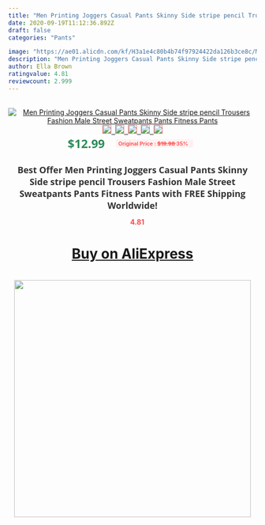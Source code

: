 ```yaml
---
title: "Men Printing Joggers Casual Pants Skinny Side stripe pencil Trousers Fashion Male Street Sweatpants Pants Fitness Pants"
date: 2020-09-19T11:12:36.892Z
draft: false
categories: "Pants"

image: "https://ae01.alicdn.com/kf/H3a1e4c80b4b74f97924422da126b3ce8c/Men-Printing-Joggers-Casual-Pants-Skinny-Side-stripe-pencil-Trousers-Fashion-Male-Street-Sweatpants-Pants-Fitness.jpg"
description: "Men Printing Joggers Casual Pants Skinny Side stripe pencil Trousers Fashion Male Street Sweatpants Pants Fitness Pants"
author: Ella Brown
ratingvalue: 4.81
reviewcount: 2.999
---
```

<br>
<div style="text-align: center;">
<a href="https://s.click.aliexpress.com/e/_99YzTJ" target="_blank" rel="nofollow noopener noreferrer"><img alt="Men Printing Joggers Casual Pants Skinny Side stripe pencil Trousers Fashion Male Street Sweatpants Pants Fitness Pants" class="magnifier-image" src="https://ae01.alicdn.com/kf/H3a1e4c80b4b74f97924422da126b3ce8c/Men-Printing-Joggers-Casual-Pants-Skinny-Side-stripe-pencil-Trousers-Fashion-Male-Street-Sweatpants-Pants-Fitness.jpg_640x640.jpg">
<br>
<img style="border:1px solid salmon" src="https://ae01.alicdn.com/kf/H3a1e4c80b4b74f97924422da126b3ce8c/Men-Printing-Joggers-Casual-Pants-Skinny-Side-stripe-pencil-Trousers-Fashion-Male-Street-Sweatpants-Pants-Fitness.jpg_120x120.jpg">&nbsp;&nbsp;<img style="border:1px solid salmon" src="https://ae01.alicdn.com/kf/H82abfbfc686d48f6a5203d79689071ebx/Men-Printing-Joggers-Casual-Pants-Skinny-Side-stripe-pencil-Trousers-Fashion-Male-Street-Sweatpants-Pants-Fitness.jpg_120x120.jpg">&nbsp;&nbsp;<img style="border:1px solid salmon" src="https://ae01.alicdn.com/kf/Hb214cb90264b48c5852cf27b0cb98078r/Men-Printing-Joggers-Casual-Pants-Skinny-Side-stripe-pencil-Trousers-Fashion-Male-Street-Sweatpants-Pants-Fitness.jpg_120x120.jpg">&nbsp;&nbsp;<img style="border:1px solid salmon" src="https://ae01.alicdn.com/kf/H7c29ce3b80394be8b6833e953043f8e8S/Men-Printing-Joggers-Casual-Pants-Skinny-Side-stripe-pencil-Trousers-Fashion-Male-Street-Sweatpants-Pants-Fitness.jpg_120x120.jpg">&nbsp;&nbsp;<img style="border:1px solid salmon" src="https://ae01.alicdn.com/kf/H51ae84aeeac64646afdc4842a5618065g/Men-Printing-Joggers-Casual-Pants-Skinny-Side-stripe-pencil-Trousers-Fashion-Male-Street-Sweatpants-Pants-Fitness.jpg_120x120.jpg"></a></div><br0>
<div style="text-align: center;"><span style="background-color: white; border: 0px; box-sizing: border-box; color: seagreen; display: inline-block; font-family: &quot;open sans&quot; , &quot;arial&quot; , &quot;helvetica&quot; , sans-serif , &quot;heiti&quot;; font-size: 24px; font-stretch: inherit; font-weight: 700; line-height: inherit; margin: 0px 10px 0px 0px; padding: 0px; vertical-align: middle;">$12.99 </span>
<span style="background: rgb(255 , 241 , 241); border-radius: 3px; border: 0px; box-sizing: border-box; color: #ff4747; display: inline-block; font-family: inherit; font-size: 12px; font-stretch: inherit; font-style: inherit; font-variant: inherit; font-weight: 600; line-height: inherit; margin: 0px; padding: 2px 5px; transform: scale(0.9); vertical-align: middle;">Original Price : <b style="text-decoration: line-through;">$19.98 </b> 35%&nbsp;&nbsp;</span></div>
<h1 style="color: #333333; display: inline-block; font-family: &quot;open sans&quot; , &quot;arial&quot; , &quot;helvetica&quot; , sans-serif , &quot;heiti&quot;; font-size: 18px; font-stretch: inherit; font-weight: 700; text-align: center;">Best Offer Men Printing Joggers Casual Pants Skinny Side stripe pencil Trousers Fashion Male Street Sweatpants Pants Fitness Pants with FREE Shipping Worldwide!</h1>
<div style="color: #ff4747; text-align: center;">
<img src="https://4.bp.blogspot.com/-M0ZcTcb-5uY/XleCXlxnR4I/AAAAAAAAAEc/OrjgMkXV1oMQFaCRZj5HQwOCBcu3w1FegCPcBGAYYCw/s1600/star.png" style="height: 15px;">&nbsp;<b>4.81</b></div>
<div class="button_cont" align="center"><a class="buynow_a" href="https://s.click.aliexpress.com/e/_99YzTJ" target="_blank" rel="nofollow noopener noreferrer"><H1>Buy on AliExpress</H1></a></div><br>
<div class="separator" style="clear: both; text-align: center;">
<img src="https://lh3.googleusercontent.com/-pTy5HemUv9M/XlePHvY0dAI/AAAAAAAAAE4/0nX5iRUoIWY8eMW9Dpxeirr157OZliDIgCLcBGAsYHQ/s1600/badge.gif" width="480">
</div>
